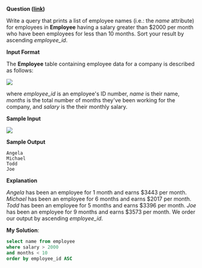 **Question ([link](https://www.hackerrank.com/challenges/salary-of-employees))**

Write a query that prints a list of employee names (i.e.: the *name* attribute) for employees in **Employee** having a salary greater than $2000 per month who have been employees for less than 10 months. Sort your result by ascending *employee\_id*.

**Input Format**

The **Employee** table containing employee data for a company is described as follows:

![](https://s3.amazonaws.com/hr-challenge-images/19629/1458557872-4396838885-ScreenShot2016-03-21at4.27.13PM.png)

where *employee\_id* is an employee's ID number, *name* is their name, *months* is the total number of months they've been working for the company, and *salary* is the their monthly salary.

**Sample Input**

![](https://s3.amazonaws.com/hr-challenge-images/19630/1458558612-af3da3ceb7-ScreenShot2016-03-21at4.32.59PM.png)

**Sample Output**

```
Angela
Michael
Todd
Joe
```

**Explanation**

*Angela* has been an employee for 1 month and earns $3443 per month.
*Michael* has been an employee for 6 months and earns $2017 per month.
*Todd* has been an employee for 5 months and earns $3396 per month.
*Joe* has been an employee for 9 months and earns $3573 per month.
We order our output by ascending *employee\_id*.

**My Solution**:

```sql
select name from employee 
where salary > 2000 
and months < 10 
order by employee_id ASC
```
